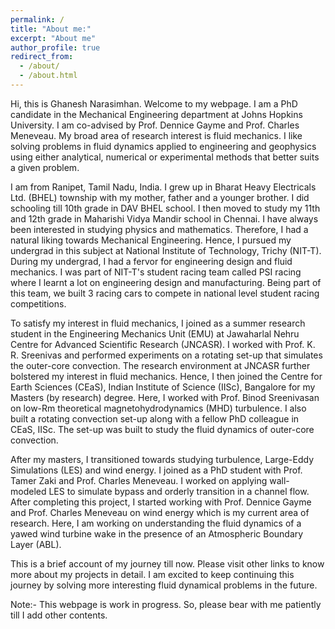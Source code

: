 ```yaml
---
permalink: /
title: "About me:"
excerpt: "About me"
author_profile: true
redirect_from: 
  - /about/
  - /about.html
---
```

Hi, this is Ghanesh Narasimhan. Welcome to my webpage. I am a PhD candidate in the Mechanical Engineering department at Johns Hopkins University.
I am co-advised by Prof. Dennice Gayme and Prof. Charles Meneveau. My broad area of research interest is fluid mechanics. I like solving problems 
in fluid dynamics applied to engineering and geophysics using either analytical, numerical or experimental methods that better suits a given problem.

I am from Ranipet, Tamil Nadu, India. I grew up in Bharat Heavy Electricals Ltd. (BHEL) township with my mother, father and a younger brother. I did 
schooling till 10th grade in DAV BHEL school. I then moved to study my 11th and 12th grade in Maharishi Vidya Mandir school in Chennai.
I have always been interested in studying physics and mathematics. Therefore, I had a natural liking towards Mechanical Engineering. Hence, I pursued my 
undergrad in this subject at National Institute of Technology, Trichy (NIT-T). During my undergrad, I had a fervor for engineering design and fluid 
mechanics. I was part of NIT-T's student racing team called PSI racing where I learnt a lot on engineering design and manufacturing. Being part of this 
team, we built 3 racing cars to compete in national level student racing competitions. 

To satisfy my interest in fluid mechanics, I joined as a summer research student in the Engineering Mechanics Unit (EMU) at Jawaharlal Nehru Centre for 
Advanced Scientific Research (JNCASR). I worked with Prof. K. R. Sreenivas and performed experiments on a rotating set-up that simulates the outer-core 
convection. The research environment at JNCASR further bolstered my interest in fluid mechanics. Hence, I then joined the Centre for Earth Sciences (CEaS), 
Indian Institute of Science (IISc), Bangalore for my Masters (by research) degree. Here, I worked with Prof. Binod Sreenivasan on low-Rm theoretical 
magnetohydrodynamics (MHD) turbulence. I also built a rotating convection set-up along with a fellow PhD colleague in CEaS, IISc. The set-up was built to study the fluid dynamics of outer-core convection. 

After my masters, I transitioned towards studying turbulence, Large-Eddy Simulations (LES) and wind energy. I joined as a PhD student with Prof. Tamer 
Zaki and Prof. Charles Meneveau. I worked on applying wall-modeled LES to simulate bypass and orderly transition in a channel flow. After completing 
this project, I started working with Prof. Dennice Gayme and Prof. Charles Meneveau on wind energy which is my current area of research. Here, I am working
on understanding the fluid dynamics of a yawed wind turbine wake in the presence of an Atmospheric Boundary Layer (ABL).

This is a brief account of my journey till now. Please visit other links to know more about my projects in detail. I am excited to keep continuing this 
journey by solving more interesting fluid dynamical problems in the future. 

Note:- This webpage is work in progress. So, please bear with me patiently till I add other contents. 
